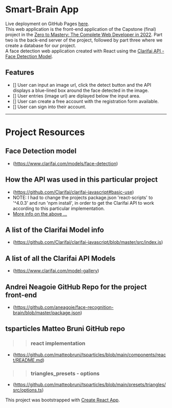 # Smart-Brain App

Live deployment on GitHub Pages [here](https://alindabyamukama.github.io/smart-brain-frontend/).
<br>
This web application is the front-end application of the Capstone (final) project in the [Zero to Mastery: The Complete Web Developer in 2022](https://zerotomastery.io/courses/coding-bootcamp/#Curriculum). Part two is the back-end server of the project, followed by part three where we create a database for our project.
<br>
A face detection web application created with React using the [Clarifai API - Face Detection Model](https://www.clarifai.com/models/ai-face-detection).

## Features

- [] User can input an image url, click the detect button and the API displays a blue-lined box around the face detected in the image.
- [] User entries (image url) are diplayed below the input area.
- [] User can create a free account with the registration form available.
- [] User can sign into their account.

---

# Project Resources

## Face Detection model 
- (https://www.clarifai.com/models/face-detection)

## How the API was used in this particular project

- (https://github.com/Clarifai/clarifai-javascript#basic-use)
- NOTE: I had to change the projects package.json 'react-scripts' to '^4.0.3' and run 'npm install', in order to get the Clarifai API to work according to this particular implementation.
- [More info on the above ...](https://webpack.js.org/migrate/5/#run-a-single-build-and-follow-advice)

## A list of the Clarifai Model info

- (https://github.com/Clarifai/clarifai-javascript/blob/master/src/index.js)

## A list of all the Clarifai API Models

- (https://www.clarifai.com/model-gallery)

## Andrei Neagoie GitHub Repo for the project front-end

- (https://github.com/aneagoie/face-recognition-brain/blob/master/package.json)

## tsparticles Matteo Bruni GitHub repo
>> ### react implementation
- (https://github.com/matteobruni/tsparticles/blob/main/components/react/README.md)
>> ### triangles_presets - options
- (https://github.com/matteobruni/tsparticles/blob/main/presets/triangles/src/options.ts)

This project was bootstrapped with [Create React App](https://github.com/facebook/create-react-app).